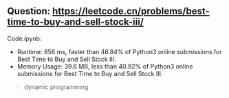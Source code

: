 ## Question: https://leetcode.cn/problems/best-time-to-buy-and-sell-stock-iii/

Code.ipynb:
* Runtime: 856 ms, faster than 46.84% of Python3 online submissions for Best Time to Buy and Sell Stock III.
* Memory Usage: 39.6 MB, less than 40.92% of Python3 online submissions for Best Time to Buy and Sell Stock III.
> dynamic programming